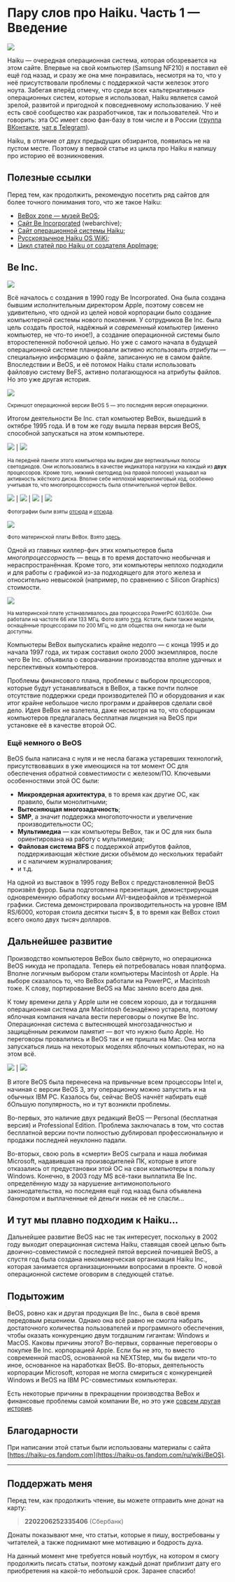 # Пару слов про Haiku. Часть 1 — Введение

![](../pic/logo.svg)

Haiku — очередная операционная система, которая обозревается на этом сайте. Впервые на свой компьютер (Samsung NF210) я поставил её ещё год назад, и сразу же она мне понравилась, несмотря на то, что у неё присутствовали проблемы с поддержкой части железок этого ноута. Забегая вперёд отмечу, что среди всех «альтернативных» операционных систем, которые я использовал, Haiku является самой зрелой, развитой и пригодной к повседневному использованию. У неё есть своё сообщество как разработчиков, так и пользователей. Что и говорить: эта ОС имеет свою фан-базу в том числе и в России ([группа ВКонтакте](https://vk.com/haiku_os), [чат в Telegram](https://t.me/Haiku_RUS)).

Haiku, в отличие от двух предыдущих обзирантов, появилась не на пустом месте. Поэтому в первой статье из цикла про Haiku я напишу про историю её возникновения.

<!--
- Что такое BeOS;
- Поиск себя: BeBox, PowerPC, Intel
- Причины провала BeOS
- И тут мы плавно подходим к Haiku...
-->

## Полезные ссылки

Перед тем, как продолжить, рекомендую посетить ряд сайтов для более точного понимания того, что же такое Haiku:

- [BeBox zone — музей BeOS](https://web.archive.org/web/20070728103610/http://bebox.nu/);
- [Сайт Be Incorporated](https://web.archive.org/web/20031128123907/http://www.beincorporated.com/) (webarchive);
- [Сайт операционной системы Haiku](https://www.haiku-os.org/);
- [Русскоязычное Haiku OS WiKi](https://haiku-os.fandom.com/ru/wiki/HaikuOS_-_%D0%A0%D1%83%D1%81%D1%81%D0%BA%D0%BE%D1%8F%D0%B7%D1%8B%D1%87%D0%BD%D0%B0%D1%8F_%D0%92%D0%B8%D0%BA%D0%B8);
- [Цикл статей про Haiku от создателя AppImage](https://habr.com/ru/companies/slurm/articles/461141/);

## Be Inc.

![](pic/be.png)

Всё началось с создания в 1990 году Be Incorporated. Она была создана бывшим исполнительным директором Apple, поэтому совсем не удивительно, что одной из целей новой корпорации было создание компьютерной системы нового поколения. У сотрудников Be Inc. была цель создать простой, надёжный и *современный* компьютер (именно компьютер, не что-то иное!), а создание операционной системы было второстепенной побочной целью. Но уже с самого начала в будущей операционной системе планировали активно использовать *атрибуты* — специальную информацию о файле, записанную не в самом файле. Впоследствии и BeOS, и её потомок Haiku стали использовать файловую систему BeFS, активно полагающуюся на атрибуты файлов. Но это уже другая история.

![](pic/BeOS_R5.webp)

<small>Скриншот операционной версии BeOS 5 — это последняя версия операционки.</small>

Итогом деятельности Be Inc. стал компьютер BeBox, вышедший в октябре 1995 года. И в том же году вышла первая версия BeOS, способной запускаться на этом компьютере.

![](pic/BeBox.jpg) | ![](pic/BeBox1.jpg)

<small>На передней панели этого компьютера мы видим две вертикальных полосы светодиодов. Они использовались в качестве индикатора нагрузки на каждый из <b>двух</b> процессоров. Кроме того, нижний светодиод (на правой полоске) указывал на активность жёсткого диска. Вполне себе неплохой маркетинговый ход, особенно учитывая то, что многопроцессорность была отличительной чертой BeBox.</small>

![](pic/bebox_full.jpg) | ![](pic/BeBox2.jpg) | ![](pic/BeBox3.jpg) | ![](pic/lastbebox.jpg)

<small>Фотографии были взяты <a href="http://www.josephpalmer.com/BeBox/BeBox.shtml">отсюда</a> и <a href="https://web.archive.org/web/20071012170227/http://bebox.nu/images.php?s=images/ppcbebox">отсюда</a>.</small>

![](pic/BeCPUsBoard.gif)

<small>Фото материнской платы BeBox. Взято <a href="https://web.archive.org/web/20071017122956/http://www.bebox.nu/tech.php?s=tech/mainprocboard">здесь</a>.</small>

Одной из главных киллер-фич этих компьютеров была *многопроцессорность* — вещь в то время достаточно необычная и нераспространённая. Кроме того, эти компьютеры неплохо подходили и для работы с графикой из-за подходящего для этого железа и относительно невысокой (например, по сравнению с Silicon Graphics) стоимости.

![](pic/processors.gif)

<small>На материнской плате устанавливалось два процессора PowerPC 603/603e. Они работали на частоте 66 или 133 МГц. Фото взято <a href="https://web.archive.org/web/20071017123259/http://www.bebox.nu/tech.php?s=tech/processors">тута</a>. Кстати, были также модели, оснащённые процессорами по 200 МГц, но для общества они никогда не были доступны.</small>

Компьютеры BeBox выпускались крайне недолго — с конца 1995 и до начала 1997 года, их тираж составил около 2000 экземпляров, после чего Be Inc. объявила о сворачивании производства вполне удачных и перспективных компьютеров.

Проблемы финансового плана, проблемы с выбором процессоров, которые будут устанавливаться в BeBox, а также почти полное отсутствие поддержки среди производителей ПО и оборудования и как итог крайне небольшое число программ и драйверов сделали своё дело. Идея BeBox не взлетела, даже несмотря на то, что сборщикам компьютеров предлагалась бесплатная лицензия на BeOS при установке её в качестве второй ОС.

### Ещё немного о BeOS

BeOS была написана с нуля и не несла багажа устаревших технологий, присутствовавших в уже имеющихся на тот момент ОС для обеспечения обратной совместимости с железом/ПО. Ключевыми особенностями этой ОС были:

- **Микроядерная архитектура**, в то время как другие ОС, как правило, были монолитными;
- **Вытесняющая многозадачность**;
- **SMP**, а значит поддержка многопоточности и увеличение производительности ОС;
- **Мультимедиа** — как компьютеры BeBox, так и ОС для них была ориентирована на работу с мультимедиа;
- **Файловая система BFS** с поддержкой атрибутов файлов, поддерживающая жёсткие диски объёмом до нескольких терабайт и с наличием журналирования;
- и т.д.

На одной из выставок в 1995 году BeBox с предустановленной BeOS произвёл фурор. Была подготовлена презентация, демонстрирующая одновременную обработку восьми AVI-видеофайлов и трёхмерной графики. Система демонстрировала производительность на уровне IBM RS/6000, которая стоила десятки тысяч $, в то время как BeBox стоил всего около двух тысяч долларов.

## Дальнейшее развитие

Производство компьютеров BeBox было свёрнуто, но операционка BeOS никуда не пропадала. Теперь ей потребовалась новая платформа. Вполне логичным выбором стали компьютеры Macintosh от Apple. На выборе сказалось то, что BeBox работали на PowerPC, и Macintosh тоже. К слову, портирование BeOS на Mac заняло всего два дня.

К тому времени дела у Apple шли не совсем хорошо, да и тогдашняя операционная система для Macintosh безнадёжно устарела, поэтому яблочная компания начала вести переговоры о покупке Be Inc. Операционная система с вытесняющей многозадачностью и защищённым режимом памятит — вот что нужно было Apple. Но переговоры провалились и BeOS так и не пришла на Mac. Она могла запускаться лишь на некоторых моделях яблочных компьютерах, но на этом всё.

![](pic/beos.avif) | ![](pic/beos.png)

В итоге BeOS была перенесена на привычные всем процессоры Intel и, начиная с версии BeOS 3, эту операционку можно запустить и на обычных IBM PC. Казалось бы, сейчас BeOS начнёт набирать ещё бОльшую популярность, но и тут возникли проблемы.

Во-первых, это наличие двух редакций BeOS — Personal (бесплатная версия) и Professional Edition. Проблема заключалась в том, что состав бесплатной версии почти полностью дублировал профессиональную и продажи последней неуклонно падали.

Во-вторых, свою роль в «смерти» BeOS сыграла и наша любимая Microsoft, надавившая на производителей ПК, которые в итоге отказались от предустановки этой ОС на свои компьютеры в пользу Windows. Конечно, в 2003 году MS всё-таки выплатила Be Inc. определённую мзду за нарушение антимонопольного законодательства, но последняя ещё год назад была объявлена банкротом и выплаченные ей деньги никак её не спасли...

## И тут мы плавно подходим к Haiku...

Дальнейшее развитие BeOS нас не так интересует, поскольку в 2002 году выходит операционная система Haiku, ставящая своей целью быть двоично-совместимой с последней пятой версией почившей BeOS, а спустя год была создана некоммерческая организация Haiku Inc., которая занимается организационными вопросами в проекте. О новой операционной системе оговорим в следующей статье.

## Подытожим

BeOS, ровно как и другая продукция Be Inc., была в своё время передовым решением. Однако она всё равно не смогла набрать достаточного количества пользователей и программного обеспечения, чтобы оказать конкуренцию двум тогдашним гигантам: Windows и MacOS. Каковы причины этого? Во-первых, сорванные переговоры о покупке Be Inc. корпорацией Apple. Если бы не это, то вместо современной macOS, основанной на NEXTStep, мы бы видели что-то иное, основанное на наработках BeOS. Во-вторых, деятельность корпорации Microsoft, которая не могла смириться с конкуренцией Windows и BeOS на IBM PC-совместимых компьютерах.

Есть некоторые причины в прекращении производства BeBox и финансовые проблемы самой компании Be, но это уже [совсем другая история](https://web.archive.org/web/20071020021306/http://bebox.nu/history.php?s=history/1996).

## Благодарности

При написании этой статьи были использованы материалы с сайта [https://haiku-os.fandom.com](https://haiku-os.fandom.com/ru/wiki/BeOS).

---

## Поддержать меня

Перед тем, как продолжить чтение, вы можете отправить мне донат на карту:

> **2202206252335406** (Сбербанк)

Донаты показывают мне, что статьи, которые я пишу, востребованы у читателей, а также поднимают мне мотивацию и бодрость духа.

На данный момент мне требуется новый ноутбук, на котором я смогу продолжить писать статьи, поэтому каждый донат приблизит дату его приобретения на какой-то небольшой срок. Заранее спасибо!
